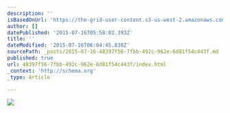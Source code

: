 ```yaml
---
description: ''
isBasedOnUrl: 'https://the-grid-user-content.s3-us-west-2.amazonaws.com/96bb0abb-6da7-49ce-8b9e-e137008ef351.jpg'
author: []
datePublished: '2015-07-16T05:58:02.393Z'
title: ''
dateModified: '2015-07-16T06:04:45.830Z'
sourcePath: _posts/2015-07-16-48397f56-7fbb-492c-962e-6d81f54c443f.md
published: true
url: 48397f56-7fbb-492c-962e-6d81f54c443f/index.html
_context: 'http://schema.org'
_type: Article

---
```

![](https://the-grid-user-content.s3-us-west-2.amazonaws.com/96bb0abb-6da7-49ce-8b9e-e137008ef351.jpg)